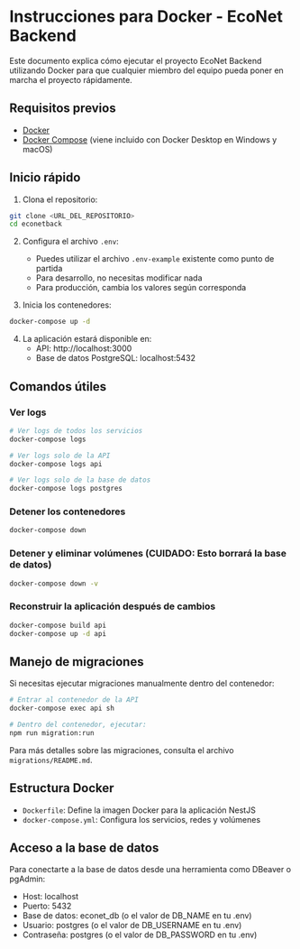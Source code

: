 # Instrucciones para Docker - EcoNet Backend

Este documento explica cómo ejecutar el proyecto EcoNet Backend utilizando Docker para que cualquier miembro del equipo pueda poner en marcha el proyecto rápidamente.

## Requisitos previos

- [Docker](https://www.docker.com/get-started)
- [Docker Compose](https://docs.docker.com/compose/install/) (viene incluido con Docker Desktop en Windows y macOS)

## Inicio rápido

1. Clona el repositorio:
```bash
git clone <URL_DEL_REPOSITORIO>
cd econetback
```

2. Configura el archivo `.env`:
   - Puedes utilizar el archivo `.env-example` existente como punto de partida
   - Para desarrollo, no necesitas modificar nada
   - Para producción, cambia los valores según corresponda

3. Inicia los contenedores:
```bash
docker-compose up -d
```

4. La aplicación estará disponible en:
   - API: http://localhost:3000
   - Base de datos PostgreSQL: localhost:5432

## Comandos útiles

### Ver logs
```bash
# Ver logs de todos los servicios
docker-compose logs

# Ver logs solo de la API
docker-compose logs api

# Ver logs solo de la base de datos
docker-compose logs postgres
```

### Detener los contenedores
```bash
docker-compose down
```

### Detener y eliminar volúmenes (CUIDADO: Esto borrará la base de datos)
```bash
docker-compose down -v
```

### Reconstruir la aplicación después de cambios
```bash
docker-compose build api
docker-compose up -d api
```

## Manejo de migraciones

Si necesitas ejecutar migraciones manualmente dentro del contenedor:

```bash
# Entrar al contenedor de la API
docker-compose exec api sh

# Dentro del contenedor, ejecutar:
npm run migration:run
```

Para más detalles sobre las migraciones, consulta el archivo `migrations/README.md`.

## Estructura Docker

- `Dockerfile`: Define la imagen Docker para la aplicación NestJS
- `docker-compose.yml`: Configura los servicios, redes y volúmenes

## Acceso a la base de datos

Para conectarte a la base de datos desde una herramienta como DBeaver o pgAdmin:
- Host: localhost
- Puerto: 5432
- Base de datos: econet_db (o el valor de DB_NAME en tu .env)
- Usuario: postgres (o el valor de DB_USERNAME en tu .env)
- Contraseña: postgres (o el valor de DB_PASSWORD en tu .env)